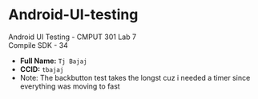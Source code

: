 # Android-UI-testing
Android UI Testing - CMPUT 301 Lab 7   
Compile SDK - 34

- **Full Name:** `Tj Bajaj`
- **CCID:** `tbajaj`
- Note: The backbutton test takes the longst cuz i needed a timer since everything was moving to fast 
